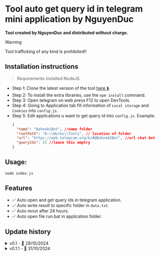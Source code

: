 # Tool auto get query id in telegram mini application by NguyenDuc

**Tool created by NguyenDuc and distributed without charge.**

> [!WARNING]
> Tool trafficking of any kind is prohibited!!

## Installation instructions

> Requirements installed NodeJS.

- Step 1: Clone the latest version of the tool [here ⬇️](https://github.com/nguyenduc3701/AutoGetQueryIds.git).
- Step 2: To install the extra libraries, use the `npm install` command.
- Step 3: Open telegram on web press F12 to open DevTools.
- Step 4: Going to Application tab fill information of `Local storage` and `Cookies` into `config.js`.
- Step 5: Edit applications u want to get query id into `config.js`.
  Example:
  ```json
  {
    "name": "BahneAiBot", //name folder
    "rootPath": "D:\\Works\\Tools", // location of folder
    "url": "https://web.telegram.org/k/#@BahneAIBot", //url chat bot
    "queryIds": [] //leave this emptry
  }
  ```

## Usage:

`node index.js`

## Features

- ✅ Auto open and get query ids in telegram application.
- ✅ Auto write result to specific folder in `data.txt`.
- ✅ Auto rerun after 24 hours.
- ✅ Auto open file run.bat in application folder.

## Update history

<details>
<summary>v0.1 - 📅 29/10/2024</summary>
- Provide resources for a preliminary look.
</details>

<details>
<summary>v0.1.1 - 📅 31/10/2024</summary>
- New functional auto open file run.bat in application folder.
</details>
